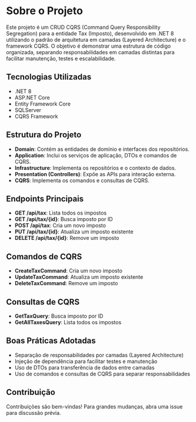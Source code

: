 **Sobre o Projeto**
================

Este projeto é um CRUD CQRS (Command Query Responsibility Segregation) para a entidade Tax (Imposto), desenvolvido em .NET 8 utilizando o padrão de arquitetura em camadas (Layered Architecture) e o framework CQRS. O objetivo é demonstrar uma estrutura de código organizada, separando responsabilidades em camadas distintas para facilitar manutenção, testes e escalabilidade.

**Tecnologias Utilizadas**
-------------------------

* .NET 8
* ASP.NET Core
* Entity Framework Core
* SQLServer
* CQRS Framework

**Estrutura do Projeto**
------------------------

* **Domain**: Contém as entidades de domínio e interfaces dos repositórios.
* **Application**: Inclui os serviços de aplicação, DTOs e comandos de CQRS.
* **Infrastructure**: Implementa os repositórios e o contexto de dados.
* **Presentation (Controllers)**: Expõe as APIs para interação externa.
* **CQRS**: Implementa os comandos e consultas de CQRS.

**Endpoints Principais**
-----------------------

* **GET /api/tax**: Lista todos os impostos
* **GET /api/tax/{id}**: Busca imposto por ID
* **POST /api/tax**: Cria um novo imposto
* **PUT /api/tax/{id}**: Atualiza um imposto existente
* **DELETE /api/tax/{id}**: Remove um imposto

**Comandos de CQRS**
-------------------

* **CreateTaxCommand**: Cria um novo imposto
* **UpdateTaxCommand**: Atualiza um imposto existente
* **DeleteTaxCommand**: Remove um imposto

**Consultas de CQRS**
--------------------

* **GetTaxQuery**: Busca imposto por ID
* **GetAllTaxesQuery**: Lista todos os impostos

**Boas Práticas Adotadas**
-------------------------

* Separação de responsabilidades por camadas (Layered Architecture)
* Injeção de dependência para facilitar testes e manutenção
* Uso de DTOs para transferência de dados entre camadas
* Uso de comandos e consultas de CQRS para separar responsabilidades

**Contribuição**
----------------

Contribuições são bem-vindas! Para grandes mudanças, abra uma issue para discussão prévia.
